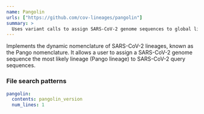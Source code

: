 ```yaml
---
name: Pangolin
urls: ["https://github.com/cov-lineages/pangolin"]
summary: >
  Uses variant calls to assign SARS-CoV-2 genome sequences to global lineages
---
```


<!--
~~~~~ DO NOT EDIT ~~~~~
This file is autogenerated from the MultiQC module python docstring.
Do not edit the markdown, it will be overwritten.

File path for the source of this content: multiqc/modules/pangolin/pangolin.py
~~~~~~~~~~~~~~~~~~~~~~~
-->

Implements the dynamic nomenclature of SARS-CoV-2 lineages, known as the Pango nomenclature.
It allows a user to assign a SARS-CoV-2 genome sequence the most likely lineage (Pango lineage)
to SARS-CoV-2 query sequences.

### File search patterns

```yaml
pangolin:
  contents: pangolin_version
  num_lines: 1
```
